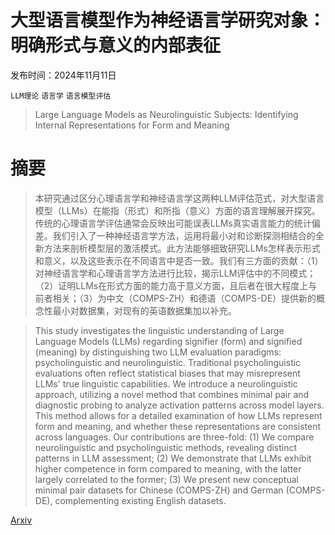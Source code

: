 # 大型语言模型作为神经语言学研究对象：明确形式与意义的内部表征

发布时间：2024年11月11日

`LLM理论` `语言学` `语言模型评估`

> Large Language Models as Neurolinguistic Subjects: Identifying Internal Representations for Form and Meaning

# 摘要

> 本研究通过区分心理语言学和神经语言学这两种LLM评估范式，对大型语言模型（LLMs）在能指（形式）和所指（意义）方面的语言理解展开探究。传统的心理语言学评估通常会反映出可能误表LLMs真实语言能力的统计偏差。我们引入了一种神经语言学方法，运用将最小对和诊断探测相结合的全新方法来剖析模型层的激活模式。此方法能够细致研究LLMs怎样表示形式和意义，以及这些表示在不同语言中是否一致。我们有三方面的贡献：（1）对神经语言学和心理语言学方法进行比较，揭示LLM评估中的不同模式；（2）证明LLMs在形式方面的能力高于意义方面，且后者在很大程度上与前者相关；（3）为中文（COMPS-ZH）和德语（COMPS-DE）提供新的概念性最小对数据集，对现有的英语数据集加以补充。

> This study investigates the linguistic understanding of Large Language Models (LLMs) regarding signifier (form) and signified (meaning) by distinguishing two LLM evaluation paradigms: psycholinguistic and neurolinguistic. Traditional psycholinguistic evaluations often reflect statistical biases that may misrepresent LLMs' true linguistic capabilities. We introduce a neurolinguistic approach, utilizing a novel method that combines minimal pair and diagnostic probing to analyze activation patterns across model layers. This method allows for a detailed examination of how LLMs represent form and meaning, and whether these representations are consistent across languages. Our contributions are three-fold: (1) We compare neurolinguistic and psycholinguistic methods, revealing distinct patterns in LLM assessment; (2) We demonstrate that LLMs exhibit higher competence in form compared to meaning, with the latter largely correlated to the former; (3) We present new conceptual minimal pair datasets for Chinese (COMPS-ZH) and German (COMPS-DE), complementing existing English datasets.

[Arxiv](https://arxiv.org/abs/2411.07533)